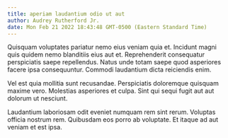 ```yaml
---
title: aperiam laudantium odio ut aut
author: Audrey Rutherford Jr.
date: Mon Feb 21 2022 18:43:48 GMT-0500 (Eastern Standard Time)
---
```

Quisquam voluptates pariatur nemo eius veniam quia et. Incidunt magni quis quidem nemo blanditiis eius aut et. Reprehenderit consequatur perspiciatis saepe repellendus. Natus unde totam saepe quod asperiores facere ipsa consequuntur. Commodi laudantium dicta reiciendis enim.

 Vel est quia mollitia sunt recusandae. Perspiciatis doloremque quisquam maxime vero. Molestias asperiores et culpa. Sint qui sequi fugit aut aut dolorum ut nesciunt.

 Laudantium laboriosam odit eveniet numquam rem sint rerum. Voluptas officia nostrum rem. Quibusdam eos porro ab voluptate. Et itaque ad aut veniam et est ipsa.